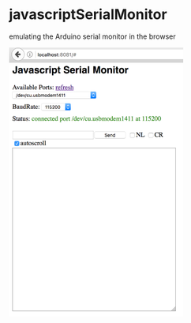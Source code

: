 # javascriptSerialMonitor
emulating the Arduino serial monitor in the browser

<img src="screenshot.png" width="70%">
